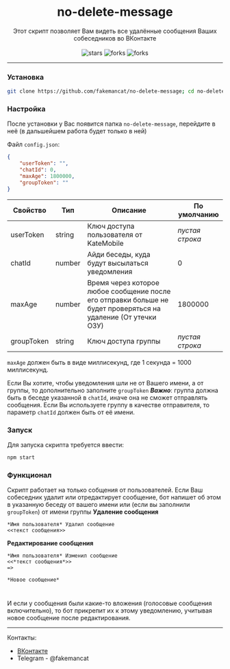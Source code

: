 <h1 align="center">no-delete-message</h1>
<p align="center">
Этот скрипт позволяет Вам видеть все удалённые сообщения Ваших собеседников во ВКонтакте
<br><br>
<img src="https://img.shields.io/github/stars/fakemancat/no-delete-message?style=for-the-badge" alt="stars"></img>
<img src="https://img.shields.io/github/forks/fakemancat/no-delete-message?style=for-the-badge" alt="forks"></img>
<img src="https://img.shields.io/github/issues/fakemancat/no-delete-message?style=for-the-badge" alt="forks"></img>
</p>

---
### Установка
```bash
git clone https://github.com/fakemancat/no-delete-message; cd no-delete-message; npm install
```

### Настройка
После установки у Вас появится папка ```no-delete-message```, перейдите в неё (в дальшейшем работа будет только в ней)

Файл ```config.json```:

```json
{
    "userToken": "",
    "chatId": 0,
    "maxAge": 1800000,
    "groupToken": ""
}
```

|Свойство|Тип|Описание|По умолчанию|
|-|-|-|-|
|userToken|string|Ключ доступа пользователя от KateMobile|*пустая строка*|
|chatId|number|Айди беседы, куда будут высылаться уведомления|0|
|maxAge|number|Время через которое любое сообщение после его отправки больше не будет проверяться на удаление (От утечки ОЗУ)|1800000|
|groupToken|string|Ключ доступа группы|*пустая строка*|

```maxAge``` должен быть в виде миллисекунд, где 1 секунда = 1000 миллисекунд.

Если Вы хотите, чтобы уведомления шли не от Вашего имени, а от группы, то дополнительно заполните ```groupToken```
***Важно***: группа должна быть в беседе указанной в ```chatId```, иначе она не сможет отправлять сообщения. Если Вы используете группу в качестве отправителя, то параметр ```chatId``` должен быть от её имени.

### Запуск
Для запуска скрипта требуется ввести:

```bash
npm start
```

### Функционал
Скрипт работает на только собщения от пользователей. Если Ваш собеседник удалит или отредактирует сообщение, бот напишет об этом в указанную беседу от вашего имени или (если вы заполнили ```groupToken```) от имени группы
**Удаление сообщения**
```
*Имя пользователя* Удалил сообщение
<<текст сообщения>>
```
**Редактирование сообщения**
```
*Имя пользователя* Изменил сообщение
<<*текст сообщения*>>
=>
```

```
*Новое сообщение*
```
#
И если у сообщения были какие-то вложения (голосовые сообщения включительно), то бот прикрепит их к этому уведомлению, учитывая новое сообщение после редактирования.

---
Контакты:
* [ВКонтакте](https://vk.com/fakeman.cat_fmc)
* Telegram - @fakemancat